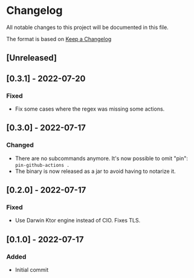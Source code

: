 # Changelog
All notable changes to this project will be documented in this file.

The format is based on [Keep a Changelog](https://keepachangelog.com/en/1.0.0/)

## [Unreleased]

## [0.3.1] - 2022-07-20

### Fixed

- Fix some cases where the regex was missing some actions.

## [0.3.0] - 2022-07-17

### Changed

- There are no subcommands anymore. It's now possible to omit "pin": `pin-github-actions .` 
- The binary is now released as a jar to avoid having to notarize it.
 
## [0.2.0] - 2022-07-17

### Fixed

- Use Darwin Ktor engine instead of CIO. Fixes TLS.
 
## [0.1.0] - 2022-07-17

### Added

- Initial commit
